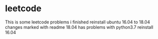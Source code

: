 # leetcode
This is some leetcode problems i finished
reinstall ubuntu 16.04 to 18.04 changes marked with readme
18.04 has problems with python3.7 reinstall 16.04